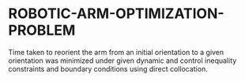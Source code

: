 # ROBOTIC-ARM-OPTIMIZATION-PROBLEM
Time taken to reorient the arm from an initial orientation to a given orientation was minimized under given dynamic and control inequality constraints and boundary conditions using direct collocation.

